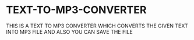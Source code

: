 # TEXT-TO-MP3-CONVERTER
THIS IS A TEXT TO MP3 CONVERTER WHICH CONVERTS THE GIVEN TEXT INTO MP3 FILE AND ALSO YOU CAN SAVE THE FILE
